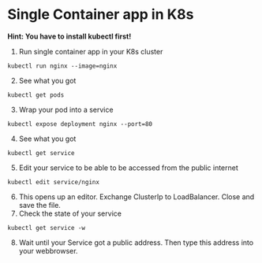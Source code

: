# Single Container app in K8s

**Hint: You have to install kubectl first!**

1. Run single container app in your K8s cluster
```
kubectl run nginx --image=nginx
```
2. See what you got
```
kubectl get pods
```
3. Wrap your pod into a service 
```
kubectl expose deployment nginx --port=80
```
4. See what you got
```
kubectl get service
```
5. Edit your service to be able to be accessed from the public internet
```
kubectl edit service/nginx
```
6. This opens up an editor. Exchange ClusterIp to LoadBalancer. Close and save the file.
7. Check the state of your service
```
kubectl get service -w
```
8. Wait until your Service got a public address. Then type this address into your webbrowser.